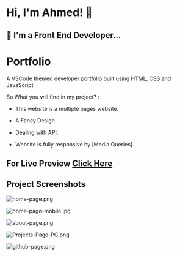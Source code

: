 # Hi, I'm Ahmed! 👋


## 🚀 I'm a Front End Developer...


# Portfolio

A VSCode themed developer portfolio built using HTML, CSS and JavaScript

So What you will find in my project? :

- This website is a multiple pages website.

- A Fancy Design.

- Dealing with API.

- Website is fully responsive by [Media Queries].

## For Live Preview [Click Here](https://ahmed-abouelfetouh.github.io/My-Portfolio/)

## Project Screenshots

![home-page.png](https://i.postimg.cc/rm6ZvVFg/home-page.png)

![home-page-mobile.jpg](https://i.postimg.cc/Y2DY9XQB/home-page-mobile.jpg)

![about-page.png](https://i.postimg.cc/pXnhdP2K/about-page.png)

![Projects-Page-PC.png](https://i.postimg.cc/tTK13cks/Projects-Page-PC.png)

![github-page.png](https://i.postimg.cc/4xjTxTxH/github-page.png)
